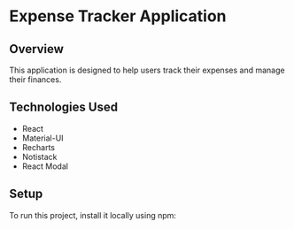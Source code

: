 # Expense Tracker Application

## Overview
This application is designed to help users track their expenses and manage their finances.

## Technologies Used
- React
- Material-UI
- Recharts
- Notistack
- React Modal

## Setup
To run this project, install it locally using npm:

